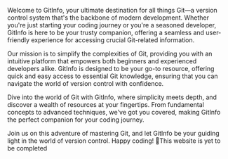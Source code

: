 Welcome to GitInfo, your ultimate destination for all things Git—a version control system that's the backbone of modern development. Whether you're just starting your coding journey or you're a seasoned developer, GitInfo is here to be your trusty companion, offering a seamless and user-friendly experience for accessing crucial Git-related information.

Our mission is to simplify the complexities of Git, providing you with an intuitive platform that empowers both beginners and experienced developers alike. GitInfo is designed to be your go-to resource, offering quick and easy access to essential Git knowledge, ensuring that you can navigate the world of version control with confidence.

Dive into the world of Git with GitInfo, where simplicity meets depth, and discover a wealth of resources at your fingertips. From fundamental concepts to advanced techniques, we've got you covered, making GitInfo the perfect companion for your coding journey.

Join us on this adventure of mastering Git, and let GitInfo be your guiding light in the world of version control. Happy coding! 🚀This website is yet to be completed
